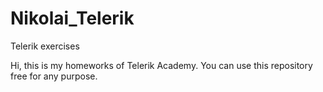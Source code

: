 Nikolai_Telerik
===============

Telerik exercises

Hi,
this is my homeworks of Telerik Academy. You can use this repository free for any purpose.
